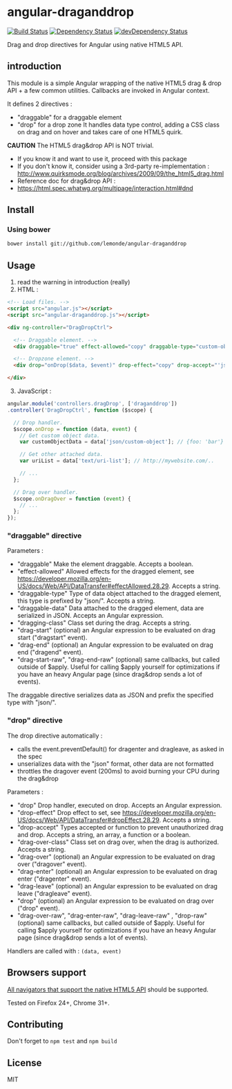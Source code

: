 # angular-draganddrop
[![Build Status](https://travis-ci.org/lemonde/angular-draganddrop.svg?branch=master)](https://travis-ci.org/lemonde/angular-draganddrop)
[![Dependency Status](https://david-dm.org/lemonde/angular-draganddrop.svg?theme=shields.io)](https://david-dm.org/lemonde/angular-draganddrop)
[![devDependency Status](https://david-dm.org/lemonde/angular-draganddrop/dev-status.svg?theme=shields.io)](https://david-dm.org/lemonde/angular-draganddrop#info=devDependencies)

Drag and drop directives for Angular using native HTML5 API.


## introduction

This module is a simple Angular wrapping of the native HTML5 drag & drop API + a few common utilities.
Callbacks are invoked in Angular context.

It defines 2 directives :
* "draggable" for a draggable element
* "drop" for a drop zone
It handles data type control, adding a CSS class on drag and on hover and takes care of one HTML5 quirk.

**CAUTION** The HTML5 drag&drop API is NOT trivial.
* If you know it and want to use it, proceed with this package
* If you don't know it, consider using a 3rd-party re-implementation : http://www.quirksmode.org/blog/archives/2009/09/the_html5_drag.html
* Reference doc for drag&drop API :
 * https://html.spec.whatwg.org/multipage/interaction.html#dnd


## Install

### Using bower

```sh
bower install git://github.com/lemonde/angular-draganddrop
```


## Usage

1. read the warning in introduction (really)
2. HTML :

  ```html
  <!-- Load files. -->
  <script src="angular.js"></script>
  <script src="angular-draganddrop.js"></script>
  
  <div ng-controller="DragDropCtrl">
  
    <!-- Draggable element. -->
    <div draggable="true" effect-allowed="copy" draggable-type="custom-object" draggable-data="{foo: 'bar'}"></div>
  
    <!-- Dropzone element. -->
    <div drop="onDrop($data, $event)" drop-effect="copy" drop-accept="'json/custom-object'" drag-over="onDragOver($event)" drag-over-class="drag-over-accept"></div>
  
  </div>
  ```
3. JavaScript :

  ```js
  angular.module('controllers.dragDrop', ['draganddrop'])
  .controller('DragDropCtrl', function ($scope) {
  
    // Drop handler.
    $scope.onDrop = function (data, event) {
      // Get custom object data.
      var customObjectData = data['json/custom-object']; // {foo: 'bar'}
  
      // Get other attached data.
      var uriList = data['text/uri-list']; // http://mywebsite.com/..
  
      // ...
    };
  
    // Drag over handler.
    $scope.onDragOver = function (event) {
      // ...
    };
  });
  ```

### "draggable" directive

Parameters :
- "draggable" Make the element draggable. Accepts a boolean.
- "effect-allowed" Allowed effects for the dragged element, see https://developer.mozilla.org/en-US/docs/Web/API/DataTransfer#effectAllowed.28.29. Accepts a string.
- "draggable-type" Type of data object attached to the dragged element, this type is prefixed by "json/". Accepts a string.
- "draggable-data" Data attached to the dragged element, data are serialized in JSON. Accepts an Angular expression.
- "dragging-class" Class set during the drag. Accepts a string.
- "drag-start" (optional) an Angular expression to be evaluated on drag start ("dragstart" event).
- "drag-end" (optional) an Angular expression to be evaluated on drag end ("dragend" event).
- "drag-start-raw", "drag-end-raw" (optional) same callbacks, but called outside of $apply. Useful for calling $apply yourself for optimizations if you have an heavy Angular page (since drag&drop sends a lot of events).

The draggable directive serializes data as JSON and prefix the specified type with "json/".

### "drop" directive

The drop directive automatically :
- calls the event.preventDefault() for dragenter and dragleave, as asked in the spec
- unserializes data with the "json" format, other data are not formatted
- throttles the dragover event (200ms) to avoid burning your CPU during the drag&drop

Parameters :
- "drop" Drop handler, executed on drop. Accepts an Angular expression.
- "drop-effect" Drop effect to set, see https://developer.mozilla.org/en-US/docs/Web/API/DataTransfer#dropEffect.28.29. Accepts a string.
- "drop-accept" Types accepted or function to prevent unauthorized drag and drop. Accepts a string, an array, a function or a boolean.
- "drag-over-class" Class set on drag over, when the drag is authorized. Accepts a string.
- "drag-over" (optional) an Angular expression to be evaluated on drag over ("dragover" event).
- "drag-enter" (optional) an Angular expression to be evaluated on drag enter ("dragenter" event).
- "drag-leave" (optional) an Angular expression to be evaluated on drag leave ("dragleave" event).
- "drop" (optional) an Angular expression to be evaluated on drag over ("drop" event).
- "drag-over-raw", "drag-enter-raw", "drag-leave-raw" , "drop-raw" (optional) same callbacks, but called outside of $apply. Useful for calling $apply yourself for optimizations if you have an heavy Angular page (since drag&drop sends a lot of events).

Handlers are called with : `(data, event)`


## Browsers support

[All navigators that support the native HTML5 API](http://caniuse.com/dragndrop) should be supported.

Tested on Firefox 24+, Chrome 31+.


## Contributing
Don't forget to `npm test` and `npm build`


## License

MIT
